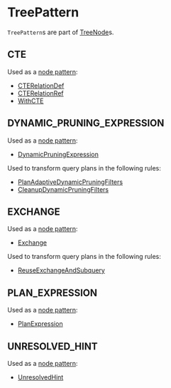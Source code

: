 # TreePattern

`TreePattern`s are part of [TreeNode](TreeNode.md#node-patterns)s.

## <span id="CTE"> CTE

Used as a [node pattern](TreeNode.md#nodePatterns):

* [CTERelationDef](../logical-operators/CTERelationDef.md)
* [CTERelationRef](../logical-operators/CTERelationRef.md)
* [WithCTE](../logical-operators/WithCTE.md)

## <span id="DYNAMIC_PRUNING_EXPRESSION"> DYNAMIC_PRUNING_EXPRESSION

Used as a [node pattern](TreeNode.md#nodePatterns):

* [DynamicPruningExpression](../expressions/DynamicPruningExpression.md)

Used to transform query plans in the following rules:

* [PlanAdaptiveDynamicPruningFilters](../adaptive-query-execution/PlanAdaptiveDynamicPruningFilters.md)
* [CleanupDynamicPruningFilters](../logical-optimizations/CleanupDynamicPruningFilters.md)

## <span id="EXCHANGE"> EXCHANGE

Used as a [node pattern](TreeNode.md#nodePatterns):

* [Exchange](../physical-operators/Exchange.md)

Used to transform query plans in the following rules:

* [ReuseExchangeAndSubquery](../physical-optimizations/ReuseExchangeAndSubquery.md)

## <span id="PLAN_EXPRESSION"> PLAN_EXPRESSION

Used as a [node pattern](TreeNode.md#nodePatterns):

* [PlanExpression](../expressions/PlanExpression.md)

## <span id="UNRESOLVED_HINT"> UNRESOLVED_HINT

Used as a [node pattern](TreeNode.md#nodePatterns):

* [UnresolvedHint](../logical-operators/UnresolvedHint.md#nodePatterns)
